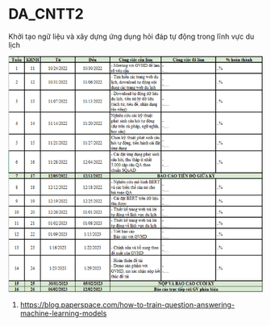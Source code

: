 # DA_CNTT2
 Khởi tạo ngữ liệu và xây dựng ứng dụng hỏi đáp tự động trong lĩnh vực du lịch
 
![alt text](https://github.com/ThienTrungNe/DA_CNTT2/blob/main/KE_HOACH.png?raw=true)



1. https://blog.paperspace.com/how-to-train-question-answering-machine-learning-models
